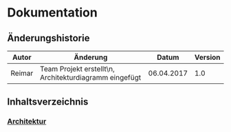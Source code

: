 # Dokumentation

## Änderungshistorie

| Autor | Änderung | Datum | Version |
| --- | --- | --- | --- |
| Reimar | Team Projekt erstellt\n, Architekturdiagramm eingefügt| 06.04.2017 | 1.0 |

## Inhaltsverzeichnis

### [Architektur](/_wiki/architecture.md)